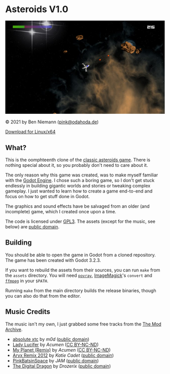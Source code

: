 # Asteroids V1.0

![Screenshot](screenshot.jpeg)

© 2021 by Ben Niemann (<pink@odahoda.de>)

[Download for Linux/x64](https://github.com/odahoda/asteroids/releases)

## What?

This is the oomphteenth clone of the [classic asteroids game](https://en.wikipedia.org/wiki/Asteroids_(video_game)). There is nothing special about it, so you probably don't need to care about it.

The only reason why this game was created, was to make myself familiar with the [Godot Engine](https://godotengine.org/). I chose such a boring game, so I don't get stuck endlessly in building gigantic worlds and stories or tweaking complex gameplay. I just wanted to learn how to create a game end-to-end and focus on how to get stuff done in Godot.

The graphics and sound effects have be salvaged from an older (and incomplete) game, which I created once upon a time.

The code is licensed under [GPL3](https://www.gnu.org/licenses/gpl-3.0.en.html). The assets (except for the music, see below) are [public domain](https://creativecommons.org/licenses/publicdomain/).

## Building

You should be able to open the game in Godot from a cloned repository. The game has been created with Godot 3.2.3.

If you want to rebuild the assets from their sources, you can run `make` from the `assets` directory. You will need [`povray`](https://www.povray.org/), [ImageMagick](https://imagemagick.org/)'s `convert` and [`ffmpeg`](https://www.ffmpeg.org/) in your `$PATH`.

Running `make` from the main directory builds the release binaries, though you can also do that from the editor.

## Music Credits

The music isn't my own, I just grabbed some free tracks from the [The Mod Archive](https://modarchive.org).

- [absolute xtc](https://modarchive.org/index.php?request=view_by_moduleid&query=32703) by *m0d* ([public domain](https://creativecommons.org/licenses/publicdomain/))
- [Lady Lucifer](https://modarchive.org/index.php?request=view_by_moduleid&query=32731) by *Acumen* ([CC BY-NC-ND](https://creativecommons.org/licenses/by-nc-nd/3.0/))
- [My Planet (Remix)](https://modarchive.org/index.php?request=view_by_moduleid&query=32736) by *Acumen* ([CC BY-NC-ND](https://creativecommons.org/licenses/by-nc-nd/3.0/))
- [Aryx Remix 2012](https://modarchive.org/index.php?request=view_by_moduleid&query=172938) by *Katie Cadet* ([public domain](https://creativecommons.org/licenses/publicdomain/))
- [PinkBatsinSpace](https://modarchive.org/index.php?request=view_by_moduleid&query=168688) by *JAM* ([public domain](https://creativecommons.org/licenses/publicdomain/))
- [The Digital Dragon](https://modarchive.org/index.php?request=view_by_moduleid&query=174511) by *Drozerix* ([public domain](https://creativecommons.org/licenses/publicdomain/))
